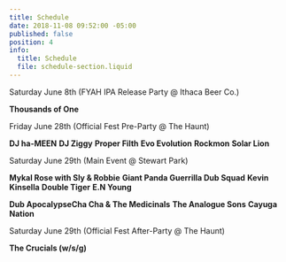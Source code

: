 ```yaml
---
title: Schedule
date: 2018-11-08 09:52:00 -05:00
published: false
position: 4
info:
  title: Schedule
  file: schedule-section.liquid
---
```


Saturday June 8th (FYAH IPA Release Party @ Ithaca Beer Co.)

**Thousands of One**

Friday June 28th (Official Fest Pre-Party @ The Haunt)

**DJ ha-MEEN**
**DJ Ziggy**
**Proper Filth**
**Evo Evolution**
**Rockmon**
**Solar Lion**

Saturday June 29th (Main Event @ Stewart Park)

**Mykal Rose with Sly & Robbie**
**Giant Panda Guerrilla Dub Squad**
**Kevin Kinsella**
**Double Tiger**
**E.N Young**

**Dub ApocalypseCha Cha & The Medicinals**
**The Analogue Sons**
**Cayuga Nation**


Saturday June 29th (Official Fest After-Party @ The Haunt)

**The Crucials (w/s/g)**